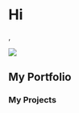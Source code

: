 <h1>Hi</h1><p>,</p> <img src="https://user-images.githubusercontent.com/18350557/176309783-0785949b-9127-417c-8b55-ab5a4333674e.gif"> <br>
<h2>My Portfolio</h2> <h3>My Projects</h3>
